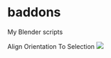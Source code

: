 # baddons
My Blender scripts



Align Orientation To Selection
![](https://i.imgur.com/byRKEuG.gif)
